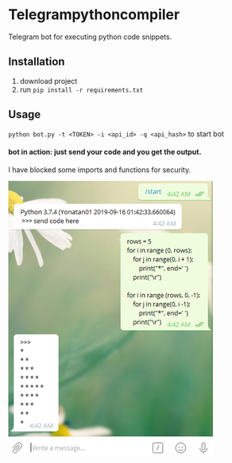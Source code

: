 # Telegrampythoncompiler
Telegram bot for executing python code snippets. 

## Installation
1. download project 
2. run `pip install -r requirements.txt`

## Usage
`python bot.py -t <TOKEN> -i <api_id> -q <api_hash>` to start bot



#### bot in action: just send your code and you get the output. 
I have blocked some imports and functions for security. 

![interface](Capture.PNG)
